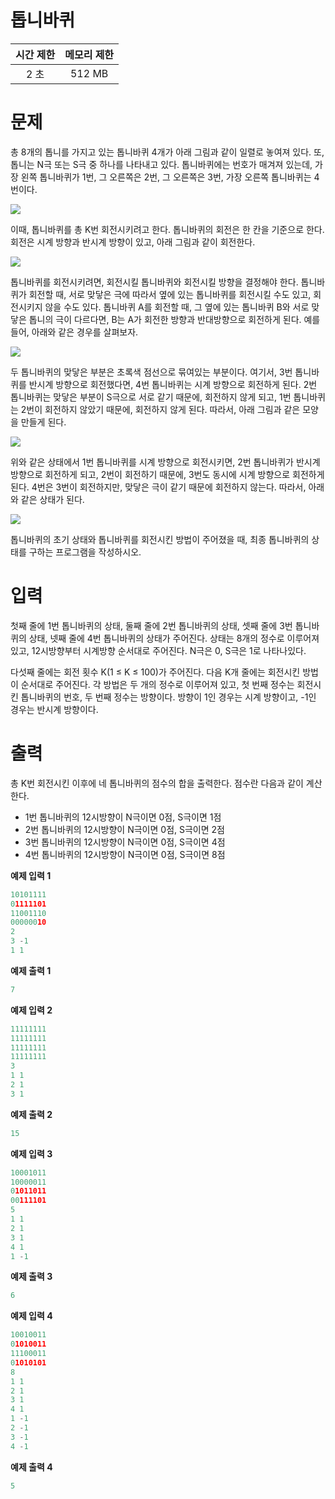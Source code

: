 # 톱니바퀴
| 시간 제한	| 메모리 제한|
| :---: | :---: |
|2 초 |	512 MB |

# 문제
총 8개의 톱니를 가지고 있는 톱니바퀴 4개가 아래 그림과 같이 일렬로 놓여져 있다. 또, 톱니는 N극 또는 S극 중 하나를 나타내고 있다. 톱니바퀴에는 번호가 매겨져 있는데, 가장 왼쪽 톱니바퀴가 1번, 그 오른쪽은 2번, 그 오른쪽은 3번, 가장 오른쪽 톱니바퀴는 4번이다.

![](https://images.velog.io/images/kyunghwan1207/post/640e0a6c-f7ea-4e0a-b451-ebb542cec3c6/image.png)

이때, 톱니바퀴를 총 K번 회전시키려고 한다. 톱니바퀴의 회전은 한 칸을 기준으로 한다. 회전은 시계 방향과 반시계 방향이 있고, 아래 그림과 같이 회전한다.


![](https://images.velog.io/images/kyunghwan1207/post/1baa0929-c714-416f-b783-9793a048e7f3/image.png)


톱니바퀴를 회전시키려면, 회전시킬 톱니바퀴와 회전시킬 방향을 결정해야 한다. 톱니바퀴가 회전할 때, 서로 맞닿은 극에 따라서 옆에 있는 톱니바퀴를 회전시킬 수도 있고, 회전시키지 않을 수도 있다. 톱니바퀴 A를 회전할 때, 그 옆에 있는 톱니바퀴 B와 서로 맞닿은 톱니의 극이 다르다면, B는 A가 회전한 방향과 반대방향으로 회전하게 된다. 예를 들어, 아래와 같은 경우를 살펴보자.

![](https://images.velog.io/images/kyunghwan1207/post/3dbf6424-7e04-4d2d-b1ea-f13f516eb63b/image.png)

두 톱니바퀴의 맞닿은 부분은 초록색 점선으로 묶여있는 부분이다. 여기서, 3번 톱니바퀴를 반시계 방향으로 회전했다면, 4번 톱니바퀴는 시계 방향으로 회전하게 된다. 2번 톱니바퀴는 맞닿은 부분이 S극으로 서로 같기 때문에, 회전하지 않게 되고, 1번 톱니바퀴는 2번이 회전하지 않았기 때문에, 회전하지 않게 된다. 따라서, 아래 그림과 같은 모양을 만들게 된다.

![](https://images.velog.io/images/kyunghwan1207/post/2a31f906-bebe-45b2-a0c2-1fc866e9fabe/image.png)

위와 같은 상태에서 1번 톱니바퀴를 시계 방향으로 회전시키면, 2번 톱니바퀴가 반시계 방향으로 회전하게 되고, 2번이 회전하기 때문에, 3번도 동시에 시계 방향으로 회전하게 된다. 4번은 3번이 회전하지만, 맞닿은 극이 같기 때문에 회전하지 않는다. 따라서, 아래와 같은 상태가 된다.

![](https://images.velog.io/images/kyunghwan1207/post/1e7cbd75-260e-4003-ae05-46881487d404/image.png)

톱니바퀴의 초기 상태와 톱니바퀴를 회전시킨 방법이 주어졌을 때, 최종 톱니바퀴의 상태를 구하는 프로그램을 작성하시오.

# 입력
첫째 줄에 1번 톱니바퀴의 상태, 둘째 줄에 2번 톱니바퀴의 상태, 셋째 줄에 3번 톱니바퀴의 상태, 넷째 줄에 4번 톱니바퀴의 상태가 주어진다. 상태는 8개의 정수로 이루어져 있고, 12시방향부터 시계방향 순서대로 주어진다. N극은 0, S극은 1로 나타나있다.

다섯째 줄에는 회전 횟수 K(1 ≤ K ≤ 100)가 주어진다. 다음 K개 줄에는 회전시킨 방법이 순서대로 주어진다. 각 방법은 두 개의 정수로 이루어져 있고, 첫 번째 정수는 회전시킨 톱니바퀴의 번호, 두 번째 정수는 방향이다. 방향이 1인 경우는 시계 방향이고, -1인 경우는 반시계 방향이다.

# 출력
총 K번 회전시킨 이후에 네 톱니바퀴의 점수의 합을 출력한다. 점수란 다음과 같이 계산한다.

+ 1번 톱니바퀴의 12시방향이 N극이면 0점, S극이면 1점
+ 2번 톱니바퀴의 12시방향이 N극이면 0점, S극이면 2점
+ 3번 톱니바퀴의 12시방향이 N극이면 0점, S극이면 4점
+ 4번 톱니바퀴의 12시방향이 N극이면 0점, S극이면 8점

**예제 입력 1**
```python
10101111
01111101
11001110
00000010
2
3 -1
1 1
```

**예제 출력 1**
```python
7
```

**예제 입력 2**
```python
11111111
11111111
11111111
11111111
3
1 1
2 1
3 1
```

**예제 출력 2**
```python
15
```

**예제 입력 3**
```python
10001011
10000011
01011011
00111101
5
1 1
2 1
3 1
4 1
1 -1
```
**예제 출력 3**
```python
6
```
**예제 입력 4**
```python
10010011
01010011
11100011
01010101
8
1 1
2 1
3 1
4 1
1 -1
2 -1
3 -1
4 -1
```

**예제 출력 4**
```python
5
```

